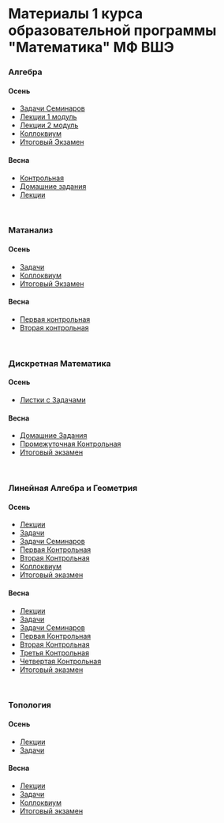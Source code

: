 # Материалы 1 курса образовательной программы "Математика" МФ ВШЭ

### Алгебра

#### Осень
- [Задачи Семинаров](https://docs.google.com/viewer?url=https://github.com/Vladm0z/HSE-Math/raw/main/docs/1st%20term/Algebra/Aut_Sem/Sem.pdf)
- [Лекции 1 модуль](https://docs.google.com/viewer?url=https://github.com/Vladm0z/HSE-Math/raw/main/docs/1st%20term/Algebra/Aut_Lect/%D0%90%D0%BB%D0%B3%D0%B5%D0%B1%D1%80%D0%B0%201%20%D0%BA%D1%83%D1%80%D1%81%201%20%D0%BC%D0%BE%D0%B4%D1%83%D0%BB%D1%8C.pdf)
- [Лекции 2 модуль](https://docs.google.com/viewer?url=https://github.com/Vladm0z/HSE-Math/raw/main/docs/1st%20term/Algebra/Aut_Lect/%D0%90%D0%BB%D0%B3%D0%B5%D0%B1%D1%80%D0%B0%201%20%D0%BA%D1%83%D1%80%D1%81%202%20%D0%BC%D0%BE%D0%B4%D1%83%D0%BB%D1%8C.pdf)
- [Коллоквиум](https://docs.google.com/viewer?url=https://github.com/Vladm0z/HSE-Math/raw/main/docs/1st%20term/Algebra/Aut_Mid/AlgCol.pdf)
- [Итоговый Экзамен](https://docs.google.com/viewer?url=https://github.com/Vladm0z/HSE-Math/raw/main/docs/1st%20term/Algebra/Aut_Fin/program.pdf)

#### Весна
- [Контрольная](https://docs.google.com/viewer?url=https://github.com/Vladm0z/HSE-Math/raw/main/docs/1st%20term/Algebra/Spr_Mid/%D0%9C%D0%BE%D0%B7%D0%B3%D0%BE%D0%B2%D0%BE%D0%B9.pdf)
- [Домашние задания](https://docs.google.com/viewer?url=https://github.com/Vladm0z/HSE-Math/raw/main/docs/1st%20term/Algebra/Spr_HW/AlgHWo.pdf)
- [Лекции]()

<br/>

### Матанализ

#### Осень
- [Задачи](https://docs.google.com/viewer?url=https://github.com/Vladm0z/HSE-Math/raw/main/docs/1st%20term/Calculus/Aut_Prb/ClcPrbPrv.pdf)
- [Коллоквиум](https://docs.google.com/viewer?url=https://github.com/Vladm0z/HSE-Math/raw/main/docs/1st%20term/Calculus/Aut_Mid/%D0%9D%D0%B5%20%D0%BC%D0%BE%D0%B5/%D0%9C%D0%B0%D1%82%D0%B0%D0%BD%20%D0%B1%D0%B8%D0%BB%D0%B5%D1%82%D1%8B.pdf)
- [Итоговый Экзамен](https://docs.google.com/viewer?url=https://github.com/Vladm0z/HSE-Math/raw/main/docs/1st%20term/Calculus/Aut_Fin/ClcExmPrv.pdf)

#### Весна
- [Первая контрольная]()
- [Вторая контрольная]()

<br/>

### Дискретная Математика

#### Осень
- [Листки с Задачами](https://docs.google.com/viewer?url=https://github.com/Vladm0z/HSE-Math/raw/main/docs/1st%20term/Discrete%20Math/Aut_Prb/Problems.pdf)

#### Весна
- [Домашние Задания](https://docs.google.com/viewer?url=https://github.com/Vladm0z/HSE-Math/raw/main/docs/1st%20term/Discrete%20Math/Spr_HW/DiMHWo.pdf)
- [Промежуточная Контрольная](https://docs.google.com/viewer?url=https://github.com/Vladm0z/HSE-Math/raw/main/docs/1st%20term/Discrete%20Math/Spr_Mid/DiMCrs.pdf)
- [Итоговый экзамен](https://docs.google.com/viewer?url=https://github.com/Vladm0z/HSE-Math/raw/main/docs/1st%20term/Discrete%20Math/Spr_Fin/DiMCrs.pdf)

<br/>

### Линейная Алгебра и Геометрия

#### Осень
- [Лекции](https://docs.google.com/viewer?url=https://github.com/Vladm0z/HSE-Math/raw/main/docs/1st%20term/LinAlg/Lectures.pdf)
- [Задачи](https://docs.google.com/viewer?url=https://github.com/Vladm0z/HSE-Math/raw/main/docs/1st%20term/LinAlg/Aut_Prb/GeoPrbPrv.pdf)
- [Задачи Семинаров](https://docs.google.com/viewer?url=)
- [Первая Контрольная](https://docs.google.com/viewer?url=https://github.com/Vladm0z/HSE-Math/raw/main/docs/1st%20term/LinAlg/Aut_Test/Test_1/GeoExmPrv.pdf)
- [Вторая Контрольная](https://docs.google.com/viewer?url=https://github.com/Vladm0z/HSE-Math/blob/main/docs/1st%20term/LinAlg/Aut_Test/Test_2/GeoExmPrv.pdf)
- [Коллоквиум](https://docs.google.com/viewer?url=https://github.com/Vladm0z/HSE-Math/raw/main/docs/1st%20term/LinAlg/Aut_Mid/%D0%91%D0%B8%D0%BB%D0%B5%D1%82%D1%8B.pdf)
- [Итоговый эказмен](https://docs.google.com/viewer?url=)

#### Весна
- [Лекции](https://docs.google.com/viewer?url=https://github.com/Vladm0z/HSE-Math/raw/main/docs/1st%20term/LinAlg/Lectures.pdf)
- [Задачи](https://docs.google.com/viewer?url=https://github.com/Vladm0z/HSE-Math/raw/main/docs/1st%20term/LinAlg/Spr_Prb/GeoPrb.pdf)
- [Задачи Семинаров](https://docs.google.com/viewer?url=)
- [Первая Контрольная](https://docs.google.com/viewer?url=https://github.com/Vladm0z/HSE-Math/raw/main/docs/1st%20term/LinAlg/Spr_Tests/kr_01_sol.pdf)
- [Вторая Контрольная](https://docs.google.com/viewer?url=https://github.com/Vladm0z/HSE-Math/raw/main/docs/1st%20term/LinAlg/Spr_Tests/kr_02_sol.pdf)
- [Третья Контрольная](https://docs.google.com/viewer?url=https://github.com/Vladm0z/HSE-Math/raw/main/docs/1st%20term/LinAlg/Spr_Tests/kr_03_sol.pdf)
- [Четвертая Контрольная](https://docs.google.com/viewer?url=https://github.com/Vladm0z/HSE-Math/raw/main/docs/1st%20term/LinAlg/Spr_Tests/kr_04_sol.pdf)
- [Итоговый эказмен](https://docs.google.com/viewer?url=)

<br/>

### Топология

#### Осень
- [Лекции](https://docs.google.com/viewer?url=https://github.com/Vladm0z/HSE-Math/raw/main/docs/1st%20term/Topology/Aut_Lec/TopLec.pdf)
- [Задачи](https://docs.google.com/viewer?url=https://github.com/Vladm0z/HSE-Math/raw/main/docs/1st%20term/Topology/Spr_Prb/TopPrb.pdf)

#### Весна
- [Лекции](https://docs.google.com/viewer?url=https://github.com/Vladm0z/HSE-Math/raw/main/docs/1st%20term/Topology/Spr_Lect/public/main.pdf)
- [Задачи](https://docs.google.com/viewer?url=https://github.com/Vladm0z/HSE-Math/raw/main/docs/1st%20term/Topology/Spr_Prb/TopPrb.pdf)
- [Коллоквиум](https://docs.google.com/viewer?url=https://github.com/Vladm0z/HSE-Math/raw/main/docs/1st%20term/Topology/Spr_Mid/TopCol.pdf)
- [Итоговый экзамен](https://docs.google.com/viewer?url=https://github.com/Vladm0z/HSE-Math/raw/main/docs/1st%20term/Topology/Spr_Fin/TopExm.pdf)

